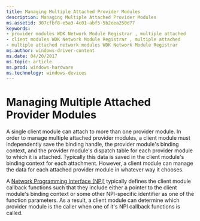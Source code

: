 ```yaml
---
title: Managing Multiple Attached Provider Modules
description: Managing Multiple Attached Provider Modules
ms.assetid: 307cfbf8-e5a3-4c01-abf5-5b2eea250d77
keywords:
- provider modules WDK Network Module Registrar , multiple attached
- client modules WDK Network Module Registrar , multiple attached
- multiple attached network modules WDK Network Module Registrar
ms.author: windows-driver-content
ms.date: 04/20/2017
ms.topic: article
ms.prod: windows-hardware
ms.technology: windows-devices
---
```


# Managing Multiple Attached Provider Modules


A single client module can attach to more than one provider module. In order to manage multiple attached provider modules, a client module must independently save the binding handle, the provider module's binding context, and the provider module's dispatch table for each provider module to which it is attached. Typically this data is saved in the client module's binding context for each attachment. However, a client module can manage the data for each attached provider module in whatever way it chooses.

A [Network Programming Interface (NPI)](network-programming-interface.md) typically defines the client module callback functions such that they include either a pointer to the client module's binding context or some other NPI-specific identifier as one of the function parameters. As a result, a client module can determine which provider module is the caller when one of it's NPI callback functions is called.

 

 





